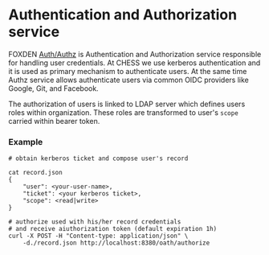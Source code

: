 # Authentication and Authorization service

FOXDEN [Auth/Authz](https://github.com/CHESSComputing/authz)
is Authentication and Authorization service responsible
for handling user credentials. At CHESS we use kerberos
authentication and it is used as primary mechanism to
authenticate users. At the same time Authz service allows
authenticate users via common OIDC providers like Google, Git,
and Facebook.

The authorization of users is linked to LDAP server which
defines users roles within organization. These roles are
transformed to user's `scope` carried within bearer token.

### Example
```
# obtain kerberos ticket and compose user's record

cat record.json
{
    "user": <your-user-name>,
    "ticket": <your kerberos ticket>,
    "scope": <read|write>
}

# authorize used with his/her record credentials
# and receive aiuthorization token (default expiration 1h)
curl -X POST -H "Content-type: application/json" \
    -d./record.json http://localhost:8380/oath/authorize
```
